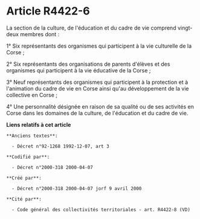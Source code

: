 # Article R4422-6

La section de la culture, de l'éducation et du cadre de vie comprend vingt-deux membres dont :

1° Six représentants des organismes qui participent à la vie culturelle de la Corse ;

2° Six représentants des organisations de parents d'élèves et des organismes qui participent à la vie éducative de la Corse ;

3° Neuf représentants des organismes qui participent à la protection et à l'animation du cadre de vie en Corse ainsi qu'au
développement de la vie collective en Corse ;

4° Une personnalité désignée en raison de sa qualité ou de ses activités en Corse dans les domaines de la culture, de
l'éducation et du cadre de vie.

**Liens relatifs à cet article**

	**Anciens textes**:

	  - Décret n°92-1268 1992-12-07, art 3

	**Codifié par**:

	  - Décret n°2000-318 2000-04-07

	**Créé par**:

	  - Décret n°2000-318 2000-04-07 jorf 9 avril 2000

	**Cité par**:

	  - Code général des collectivités territoriales - art. R4422-8 (VD)
